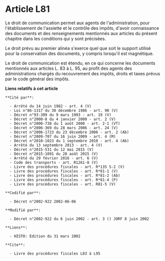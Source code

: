 # Article L81

Le droit de communication permet aux agents de l'administration, pour l'établissement de l'assiette et le contrôle des
impôts, d'avoir connaissance des documents et des renseignements mentionnés aux articles du présent chapitre dans les
conditions qui y sont précisées.

Le droit prévu au premier alinéa s'exerce quel que soit le support utilisé pour la conservation des documents, y compris
lorsqu'il est magnétique.

Le droit de communication est étendu, en ce qui concerne les documents mentionnés aux articles L. 83 à L. 95, au profit des
agents des administrations chargés du recouvrement des impôts, droits et taxes prévus par le code général des impôts.

**Liens relatifs à cet article**

	**Cité par**:

	  - Arrêté du 14 juin 1982 - art. 4 (V)
	  - Loi n°86-1317 du 30 décembre 1986 - art. 90 (V)
	  - Décret n°93-309 du 9 mars 1993 - art. 19 (V)
	  - Décret n°2000-8 du 4 janvier 2000 - art. 2 (V)
	  - Décret n°2000-738 du 1 août 2000 - art. 2-1 (VT)
	  - Décret n°2006-369 du 28 mars 2006 - art. 24 (V)
	  - Décret n°2006-1723 du 23 décembre 2006 - art. 2 (Ab)
	  - Décret n°2009-707 du 16 juin 2009 - art. 4 (M)
	  - Décret n°2010-1023 du 1 septembre 2010 - art. 4 (Ab)
	  - Arrêté du 13 septembre 2013 - art. 4 (V)
	  - Décret n°2015-531 du 12 mai 2015 (V)
	  - Décret n°2015-1091 du 28 août 2015 (V)
	  - Arrêté du 29 février 2016 - art. 6 (V)
	  - Code des transports - art. R1261-8 (V)
	  - Livre des procédures fiscales - art. R*135 S-2 (V)
	  - Livre des procédures fiscales - art. R*81-1 (V)
	  - Livre des procédures fiscales - art. R*81-2 (Ab)
	  - Livre des procédures fiscales - art. R*81-4 (P)
	  - Livre des procédures fiscales - art. R81-5 (V)

	**Codifié par**:

	  - Décret n°2002-922 2002-06-06

	**Modifié par**:

	  - Décret n°2002-922 du 6 juin 2002 - art. 3 () JORF 8 juin 2002

	**Liens**:

	  - HISTO: Edition du 31 mars 2002

	**Cite**:

	  - Livre des procédures fiscales L83 à L95
